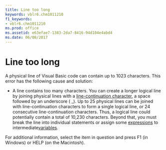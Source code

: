 ```yaml
---
title: Line too long
keywords: vblr6.chm1011210
f1_keywords:
- vblr6.chm1011210
ms.prod: office
ms.assetid: e63efae7-1383-2da7-8416-94d104e4abd4
ms.date: 06/08/2017
---
```



# Line too long

A physical line of Visual Basic code can contain up to 1023 characters. This error has the following cause and solution:



- A line contains too many characters. You can create a longer logical line by joining physical lines with a [line-continuation character](../../Glossary/vbe-glossary.md#line-continuation-character), a space followed by an underscore ( _). Up to 25 physical lines can be joined with line-continuation characters to form a single logical line, or 24 consecutive line-continuation characters. Thus, a logical line could potentially contain a total of 10,230 characters. Beyond that, you must break the line into individual statements or assign some [expressions](../../Glossary/vbe-glossary.md#expression) to intermediate[variables](../../Glossary/vbe-glossary.md#variable).
    

For additional information, select the item in question and press F1 (in Windows) or HELP (on the Macintosh).

